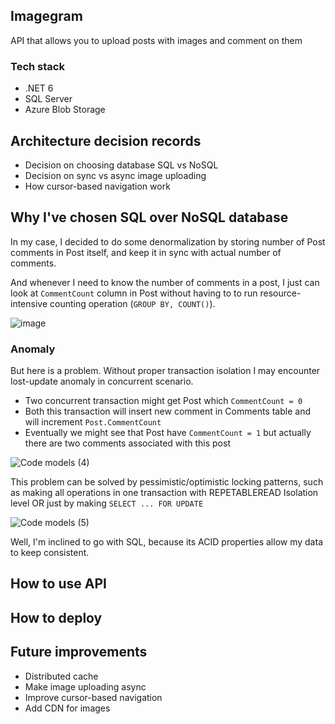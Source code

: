 ## Imagegram

API that allows you to upload posts with images and comment on them

### Tech stack
- .NET 6 
- SQL Server
- Azure Blob Storage

## Architecture decision records
- Decision on choosing database SQL vs NoSQL
- Decision on sync vs async image uploading
- How cursor-based navigation work


## Why I've chosen SQL over NoSQL database

In my case, I decided to do some denormalization by storing number of Post comments in Post itself, and keep it in sync with actual number of comments.

And whenever I need to know the number of comments in a post, I just can look at `CommentCount` column in Post without having to to run resource-intensive counting operation (`GROUP BY, COUNT()`).

![image](https://user-images.githubusercontent.com/36125138/199615492-78fae1c6-ae88-4a95-8fbd-4fb18f7922a4.png)

### Anomaly

But here is a problem. Without proper transaction isolation I may encounter lost-update anomaly in concurrent scenario.

- Two concurrent transaction might get Post which `CommentCount = 0`
- Both this transaction will insert new comment in Comments table and will increment `Post.CommentCount`
- Eventually we might see that Post have `CommentCount = 1` but actually there are two comments associated with this post

![Code models (4)](https://user-images.githubusercontent.com/36125138/199616261-fd2a1ef5-43c6-46d3-a77f-819b5fc31964.jpg)

This problem can be solved by pessimistic/optimistic locking patterns, such as making all operations in one transaction with REPETABLEREAD Isolation level OR just by making `SELECT ... FOR UPDATE`

![Code models (5)](https://user-images.githubusercontent.com/36125138/199618243-237e54d3-bab0-4be2-a57a-de0cf44fb600.jpg)

Well, I'm inclined to go with SQL, because its ACID properties allow my data to keep consistent.


## How to use API


## How to deploy


## Future improvements
- Distributed cache
- Make image uploading async
- Improve cursor-based navigation
- Add CDN for images

